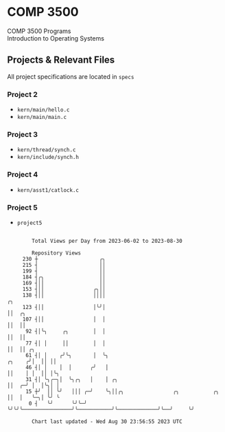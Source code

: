 # COMP 3500
COMP 3500 Programs  
Introduction to Operating Systems  
## Projects & Relevant Files
All project specifications are located in `specs`
### Project 2
- `kern/main/hello.c`
- `kern/main/main.c`
### Project 3
- `kern/thread/synch.c`
- `kern/include/synch.h`
### Project 4
- `kern/asst1/catlock.c`
### Project 5
- `project5`

```

        Total Views per Day from 2023-06-02 to 2023-08-30

        Repository Views
     230 ┼                    ╭╮
     215 ┤                    ││
     199 ┤                    ││
     184 ┤╭╮                  ││
     169 ┤││                  ││
     153 ┤││                ╭╮││
     138 ┤││                ││││                                                         ╭╮
     123 ┤││                │╰╯│                                                         ││  ╭╮
     107 ┤││                │  │                                                         ││  ││
      92 ┤│╰╮     ╭╮        │  │                                                         ││  ││
      77 ┤│ │     ││        │  │                                                         ││  ││ ╭╮
      61 ┤│ │    ╭╯╰╮       │  ╰╮                                                 ╭╮    ╭╯│  ││ ││
      46 ┤│ │    │  │      ╭╯   │                                                 ││    │ │  ││ │╰╮
      31 ┤│ ╰╮╭─╮│  ╰╮╭╮   │    │ ╭╮                                              ││  ╭─╯ │  │╰╮│ │
      15 ┼╯  ││ ╰╯   │││ ╭─╯    ╰╮││╭╮                ╭╮           ╭╮             ││  │   ╰─╮│ ╰╯ ╰
       0 ┤   ╰╯      ╰╯╰─╯       ╰╯╰╯╰────────────────╯╰───────────╯╰─────────────╯╰──╯     ╰╯

        Chart last updated - Wed Aug 30 23:56:55 2023 UTC
        
```

